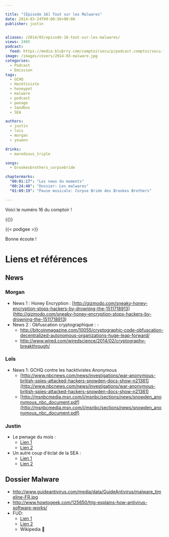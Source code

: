 ```yaml
---

title: "[Épisode 16] Tout sur les Malwares"
date: 2014-03-24T09:00:56+00:00
publisher: justin


aliases: /2014/03/episode-16-tout-sur-les-malwares/
views: 2465
podcast:
  feed: https://media.blubrry.com/comptoirsecu/p/podcast.comptoirsecu.fr/CSEC.EP16.2014-03-23.MALWARE.mp3
image: /images/covers/2014-03-malware.jpg
categories:
  - Podcast
  - Emission
tags:
  - GCHQ
  - Hacktiviste
  - honeypot
  - malware
  - podcast
  - pwnage
  - Sandbox
  - SEA

authors:
  - justin
  - lois
  - morgan
  - youenn

drinks:
  - maredsous_triple

songs:
  - brookesbrothers_corpsebride

chaptermarks:
  "00:01:17": "Les news du moments"
  "00:24:40": "Dossier: Les malwares"
  "01:09:19": "Pause musicale: Corpse Bride des Brookes Brothers"

---
```


Voici le numéro 16 du comptoir !

{{<chaptermarks>}}

{{< podigee >}}



Bonne écoute !


# Liens et références

## News

### Morgan

- News 1 : Honey Encryption : [http://gizmodo.com/sneaky-honey-encryption-stops-hackers-by-drowning-the-1511718913](http://gizmodo.com/sneaky-honey-encryption-stops-hackers-by-drowning-the-1511718913)
- News 2 : Obfuscation cryptographique :   -  
  - <http://bitcoinmagazine.com/10055/cryptographic-code-obfuscation-decentralized-autonomous-organizations-huge-leap-forward/>
  - <http://www.wired.com/wiredscience/2014/02/cryptography-breakthrough/>  


### Loïs

- News 1: GCHQ contre les hacktivistes Anonymous
  - [http://www.nbcnews.com/news/investigations/war-anonymous-british-spies-attacked-hackers-snowden-docs-show-n21361](http://www.nbcnews.com/news/investigations/war-anonymous-british-spies-attacked-hackers-snowden-docs-show-n21361)
  - [http://msnbcmedia.msn.com/i/msnbc/sections/news/snowden_anonymous_nbc_document.pdf](http://msnbcmedia.msn.com/i/msnbc/sections/news/snowden_anonymous_nbc_document.pdf)


### Justin

- Le pwnage du mois : 
  - [Lien 1](http://news.cnet.com/8301-1009_3-57618917-83/hackers-hit-tesco-as-over-2200-accounts-compromised/?part=rss&tag=feed&subj=News-Security&Privacy)
  - [Lien 2](http://securityaffairs.co/wordpress/22313/hacking/kickstarter-site-hacked.html)
- Un autre coup d'éclat de la SEA :
  - [Lien 1](http://securityaffairs.co/wordpress/22241/hacking/sea-hacked-forbes.html)
  - [Lien 2](http://securityaffairs.co/wordpress/21975/hacking/syrian-electronic-army-hacks-facebook.html)

## Dossier Malware

- <http://www.guideantivirus.com/media/data/GuideAntivirus/malware_timeline-FR.jpg>
- <http://www.howtogeek.com/125650/htg-explains-how-antivirus-software-works/>
- FUD:
  - [Lien 1](http://www.crypters.net/fud-crypter/)
  - [Lien 2](http://cypherx.org/fr/)
  - Wikipedia 🙂
